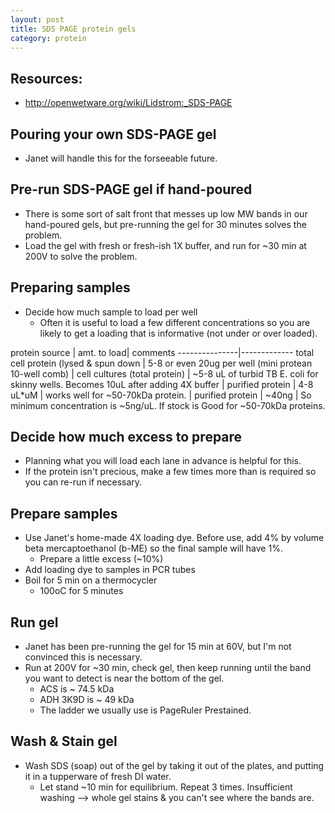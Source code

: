 ```yaml
---
layout: post
title: SDS PAGE protein gels
category: protein
---
```


## Resources:
* <http://openwetware.org/wiki/Lidstrom:_SDS-PAGE>

## Pouring your own SDS-PAGE gel
* Janet will handle this for the forseeable future.

## Pre-run SDS-PAGE gel if hand-poured
* There is some sort of salt front that messes up low MW bands in our hand-poured gels, but pre-running the gel for 30 minutes solves the problem.
* Load the gel with fresh or fresh-ish 1X buffer, and run for ~30 min at 200V to solve the problem.

## Preparing samples
* Decide how much sample to load per well
  * Often it is useful to load a few different concentrations so you are likely to get a loading that is informative (not under or over loaded).

protein source | amt. to load| comments
---------------|-------------
total cell protein (lysed & spun down | 5-8 or even 20ug per well (mini protean 10-well comb) |
cell cultures (total protein) | ~5-8 uL of turbid TB E. coli for skinny wells.  Becomes 10uL after adding 4X buffer |
purified protein | 4-8 uL\*uM | works well for ~50-70kDa protein. | 
purified protein | ~40ng | So minimum concentration is ~5ng/uL. If stock is  Good for ~50-70kDa proteins.   

## Decide how much excess to prepare
* Planning what you will load each lane in advance is helpful for this.
* If the protein isn't precious, make a few times more than is required so you can re-run if necessary.

## Prepare samples
* Use Janet's home-made 4X loading dye.  Before use, add 4% by volume beta mercaptoethanol (b-ME) so the final sample will have 1%. 
  * Prepare a little excess (~10%)
* Add loading dye to samples in PCR tubes
* Boil for 5 min on a thermocycler
  * 100oC for 5 minutes

## Run gel
* Janet has been pre-running the gel for 15 min at 60V, but I'm not convinced this is necessary.
* Run at 200V for ~30 min, check gel, then keep running until the band you want to detect is near the bottom of the gel.  
  * ACS is ~ 74.5 kDa 
  * ADH 3K9D is ~ 49 kDa
  * The ladder we usually use is PageRuler Prestained.  

## Wash & Stain gel
* Wash SDS (soap) out of the gel by taking it out of the plates, and putting it in a tupperware of fresh DI water.  
  * Let stand ~10 min for equilibrium.  Repeat 3 times.  Insufficient washing --> whole gel stains & you can't see where the bands are.  
